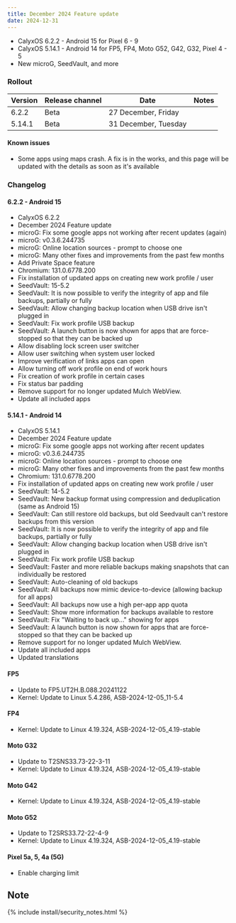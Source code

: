 ```yaml
---
title: December 2024 Feature update
date: 2024-12-31
---
```


* CalyxOS 6.2.2 - Android 15 for Pixel 6 - 9
* CalyxOS 5.14.1 - Android 14 for FP5, FP4, Moto G52, G42, G32, Pixel 4 - 5
* New microG, SeedVault, and more

### Rollout

| Version | Release channel  | Date   | Notes |
| ------- | ---------------- | ------ | ------ |
| 6.2.2 | Beta | 27 December, Friday | |
| 5.14.1 | Beta | 31 December, Tuesday | |

#### Known issues
* Some apps using maps crash. A fix is in the works, and this page will be updated with the details as soon as it's available

### Changelog
#### 6.2.2 - Android 15
* CalyxOS 6.2.2
* December 2024 Feature update
* microG: Fix some google apps not working after recent updates (again)
* microG: v0.3.6.244735
* microG: Online location sources - prompt to choose one
* microG: Many other fixes and improvements from the past few months
* Add Private Space feature
* Chromium: 131.0.6778.200
* Fix installation of updated apps on creating new work profile / user
* SeedVault: 15-5.2
* SeedVault: It is now possible to verify the integrity of app and file backups, partially or fully
* SeedVault: Allow changing backup location when USB drive isn't plugged in
* SeedVault: Fix work profile USB backup
* SeedVault: A launch button is now shown for apps that are force-stopped so that they can be backed up
* Allow disabling lock screen user switcher
* Allow user switching when system user locked
* Improve verification of links apps can open
* Allow turning off work profile on end of work hours
* Fix creation of work profile in certain cases
* Fix status bar padding
* Remove support for no longer updated Mulch WebView.
* Update all included apps

#### 5.14.1 - Android 14
* CalyxOS 5.14.1
* December 2024 Feature update
* microG: Fix some google apps not working after recent updates
* microG: v0.3.6.244735
* microG: Online location sources - prompt to choose one
* microG: Many other fixes and improvements from the past few months
* Chromium: 131.0.6778.200
* Fix installation of updated apps on creating new work profile / user
* SeedVault: 14-5.2
* SeedVault: New backup format using compression and deduplication (same as Android 15)
* SeedVault: Can still restore old backups, but old Seedvault can't restore backups from this version
* SeedVault: It is now possible to verify the integrity of app and file backups, partially or fully
* SeedVault: Allow changing backup location when USB drive isn't plugged in
* SeedVault: Fix work profile USB backup
* SeedVault: Faster and more reliable backups making snapshots that can individually be restored
* SeedVault: Auto-cleaning of old backups
* SeedVault: All backups now mimic device-to-device (allowing backup for all apps)
* SeedVault: All backups now use a high per-app app quota
* SeedVault: Show more information for backups available to restore
* SeedVault: Fix "Waiting to back up..." showing for apps
* SeedVault: A launch button is now shown for apps that are force-stopped so that they can be backed up
* Remove support for no longer updated Mulch WebView.
* Update all included apps
* Updated translations

#### FP5
* Update to FP5.UT2H.B.088.20241122
* Kernel: Update to Linux 5.4.286, ASB-2024-12-05_11-5.4

#### FP4
* Kernel: Update to Linux 4.19.324, ASB-2024-12-05_4.19-stable

#### Moto G32
* Update to T2SNS33.73-22-3-11
* Kernel: Update to Linux 4.19.324, ASB-2024-12-05_4.19-stable

#### Moto G42
* Kernel: Update to Linux 4.19.324, ASB-2024-12-05_4.19-stable

#### Moto G52
* Update to T2SRS33.72-22-4-9
* Kernel: Update to Linux 4.19.324, ASB-2024-12-05_4.19-stable

#### Pixel 5a, 5, 4a (5G)
* Enable charging limit


## Note

{% include install/security_notes.html %}